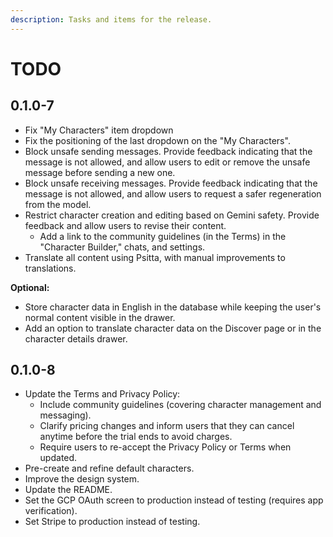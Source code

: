 ```yaml
---
description: Tasks and items for the release.
---
```


# TODO

## 0.1.0-7

- Fix "My Characters" item dropdown
- Fix the positioning of the last dropdown on the "My Characters".
- Block unsafe sending messages. Provide feedback indicating that the message is not allowed, and allow users to edit or remove the unsafe message before sending a new one.
- Block unsafe receiving messages. Provide feedback indicating that the message is not allowed, and allow users to request a safer regeneration from the model.
- Restrict character creation and editing based on Gemini safety. Provide feedback and allow users to revise their content.
  - Add a link to the community guidelines (in the Terms) in the "Character Builder," chats, and settings.
- Translate all content using Psitta, with manual improvements to translations.

**Optional:**

- Store character data in English in the database while keeping the user's normal content visible in the drawer.
- Add an option to translate character data on the Discover page or in the character details drawer.

## 0.1.0-8

- Update the Terms and Privacy Policy:
  - Include community guidelines (covering character management and messaging).
  - Clarify pricing changes and inform users that they can cancel anytime before the trial ends to avoid charges.
  - Require users to re-accept the Privacy Policy or Terms when updated.
- Pre-create and refine default characters.
- Improve the design system.
- Update the README.
- Set the GCP OAuth screen to production instead of testing (requires app verification).
- Set Stripe to production instead of testing.
